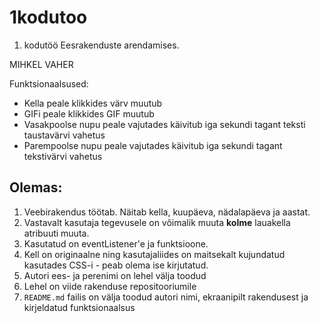 # 1kodutoo
1. kodutöö Eesrakenduste arendamises.

MIHKEL VAHER


Funktsionaalsused: 
* Kella peale klikkides värv muutub
* GIFi peale klikkides GIF muutub
* Vasakpoolse nupu peale vajutades käivitub iga sekundi tagant teksti taustavärvi vahetus
* Parempoolse nupu peale vajutades käivitub iga sekundi tagant tekstivärvi vahetus



## Olemas:

1. Veebirakendus töötab. Näitab kella, kuupäeva, nädalapäeva ja aastat.
1. Vastavalt kasutaja tegevusele on võimalik muuta **kolme** lauakella atribuuti muuta.
1. Kasutatud on eventListener'e ja funktsioone.
1. Kell on originaalne ning kasutajaliides on maitsekalt kujundatud kasutades CSS-i - peab olema ise kirjutatud. 
1. Autori ees- ja perenimi on lehel välja toodud
1. Lehel on viide rakenduse repositooriumile
1. `README.md` failis on välja toodud autori nimi, ekraanipilt rakendusest ja kirjeldatud funktsionaalsus

